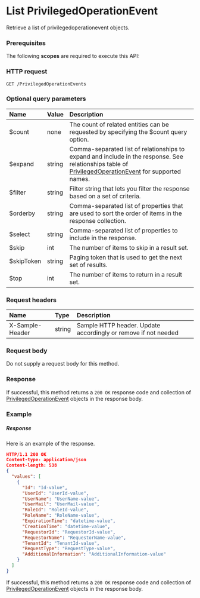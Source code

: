 # List PrivilegedOperationEvent

Retrieve a list of privilegedoperationevent objects.
### Prerequisites
The following **scopes** are required to execute this API: 
### HTTP request
<!-- { "blockType": "ignored" } -->
```http
GET /PrivilegedOperationEvents
```
### Optional query parameters
|Name|Value|Description|
|:---------------|:--------|:-------|
|$count|none|The count of related entities can be requested by specifying the $count query option.|
|$expand|string|Comma-separated list of relationships to expand and include in the response. See relationships table of [PrivilegedOperationEvent](../resources/privilegedoperationevent.md) for supported names. |
|$filter|string|Filter string that lets you filter the response based on a set of criteria.|
|$orderby|string|Comma-separated list of properties that are used to sort the order of items in the response collection.|
|$select|string|Comma-separated list of properties to include in the response.|
|$skip|int|The number of items to skip in a result set.|
|$skipToken|string|Paging token that is used to get the next set of results.|
|$top|int|The number of items to return in a result set.|

### Request headers
| Name       | Type | Description|
|:-----------|:------|:----------|
| X-Sample-Header  | string  | Sample HTTP header. Update accordingly or remove if not needed|

### Request body
Do not supply a request body for this method.
### Response
If successful, this method returns a `200 OK` response code and collection of [PrivilegedOperationEvent](../resources/privilegedoperationevent.md) objects in the response body.
### Example
##### Response
Here is an example of the response.
<!-- {
  "blockType": "response",
  "truncated": false,
  "@odata.type": "privilegedoperationevents"
} -->
```json
HTTP/1.1 200 OK
Content-type: application/json
Content-length: 538
{
  "values": [
    {
      "Id": "Id-value",
      "UserId": "UserId-value",
      "UserName": "UserName-value",
      "UserMail": "UserMail-value",
      "RoleId": "RoleId-value",
      "RoleName": "RoleName-value",
      "ExpirationTime": "datetime-value",
      "CreationTime": "datetime-value",
      "RequestorId": "RequestorId-value",
      "RequestorName": "RequestorName-value",
      "TenantId": "TenantId-value",
      "RequestType": "RequestType-value",
      "AdditionalInformation": "AdditionalInformation-value"
    }
  ]
}
```
If successful, this method returns a `200 OK` response code and collection of [PrivilegedOperationEvent](../resources/privilegedoperationevent.md) objects in the response body.

<!-- uuid: 8e17ce38-159c-411d-8e71-1763e08ba71c
2015-10-16 21:11:00 UTC -->
<!-- {
  "type": "#page.annotation",
  "description": "List PrivilegedOperationEvent",
  "keywords": "",
  "section": "documentation",
  "tocPath": ""
}-->